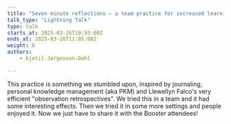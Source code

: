 ```yaml
---
title: "Seven minute reflections – a team practice for increased learning"
talk_type: "Lightning Talk"
type: talk
starts_at: 2025-03-26T10:55:00Z
ends_at: 2025-03-26T11:05:00Z
weight: 6
authors:
    - Kjetil Jørgensen-Dahl

---
```

This practice is something we stumbled upon, inspired by journaling, personal knowledge management (aka PKM) and Llewellyn Falco's very efficient "observation retrospectives". We tried this in a team and it had some interesting effects. Then we tried it in some more settings and people enjoyed it. Now we just have to share it with the Booster attendees!
